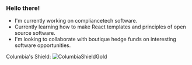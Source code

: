 ### Hello there!

- I'm currently working on compliancetech software.
- Currently learning how to make React templates and principles of open source software.
- I'm looking to collaborate with boutique hedge funds on interesting software opportunities.


Columbia's Shield:
![ColumbiaShieldGold](https://user-images.githubusercontent.com/55396288/216880290-f1c7436b-65d1-4b2c-bd2b-30d1e87f20d5.jpg)


<!--
**lfcremers/lfcremers** is a ✨ _special_ ✨ repository because its `README.md` (this file) appears on your GitHub profile.

Here are some ideas to get you started:

- 🔭 I’m currently working on ...
- 🌱 I’m currently learning ...
- 👯 I’m looking to collaborate on ...
- 🤔 I’m looking for help with ...
- 💬 Ask me about ...
- 📫 How to reach me: ...
- 😄 Pronouns: ...
- ⚡ Fun fact: ...
-->
